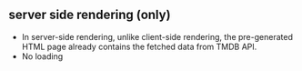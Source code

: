 ## server side rendering (only)

- In server-side rendering, unlike client-side rendering, the pre-generated HTML page already contains the fetched data from TMDB API.
- No loading

